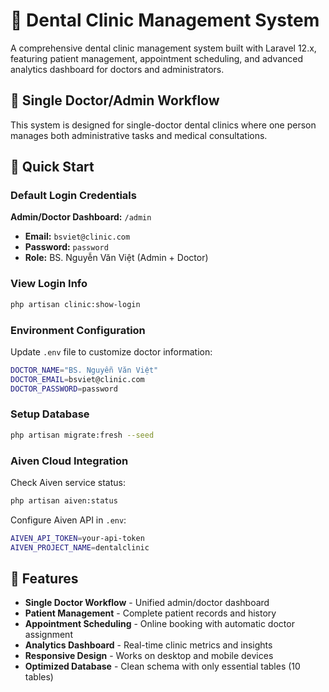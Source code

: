 # 🦷 Dental Clinic Management System

A comprehensive dental clinic management system built with Laravel 12.x, featuring patient management, appointment scheduling, and advanced analytics dashboard for doctors and administrators.

## 🏥 Single Doctor/Admin Workflow

This system is designed for single-doctor dental clinics where one person manages both administrative tasks and medical consultations.

## 🚀 Quick Start

### Default Login Credentials

**Admin/Doctor Dashboard:** `/admin`
- **Email:** `bsviet@clinic.com`
- **Password:** `password`
- **Role:** BS. Nguyễn Văn Việt (Admin + Doctor)

### View Login Info
```bash
php artisan clinic:show-login
```

### Environment Configuration

Update `.env` file to customize doctor information:
```bash
DOCTOR_NAME="BS. Nguyễn Văn Việt"
DOCTOR_EMAIL=bsviet@clinic.com
DOCTOR_PASSWORD=password
```

### Setup Database
```bash
php artisan migrate:fresh --seed
```

### Aiven Cloud Integration

Check Aiven service status:
```bash
php artisan aiven:status
```

Configure Aiven API in `.env`:
```bash
AIVEN_API_TOKEN=your-api-token
AIVEN_PROJECT_NAME=dentalclinic
```

## 🔧 Features

- **Single Doctor Workflow** - Unified admin/doctor dashboard
- **Patient Management** - Complete patient records and history
- **Appointment Scheduling** - Online booking with automatic doctor assignment
- **Analytics Dashboard** - Real-time clinic metrics and insights
- **Responsive Design** - Works on desktop and mobile devices
- **Optimized Database** - Clean schema with only essential tables (10 tables)
